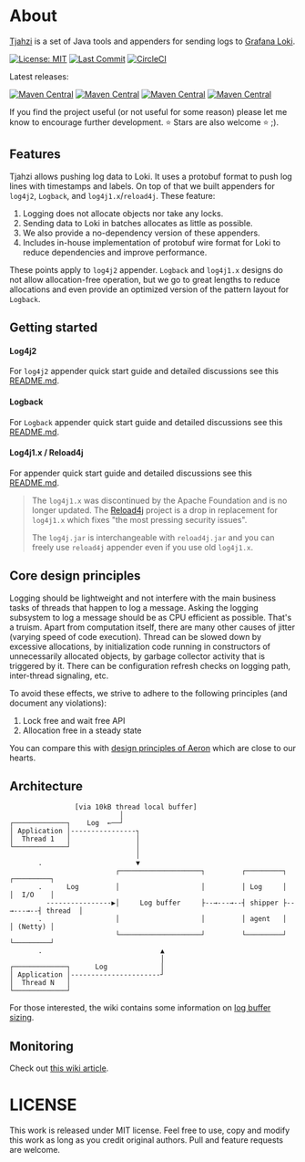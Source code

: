 # About

[Tjahzi](http://www.thorgal.com/personnages/tjahzi/) is a set of Java
tools and appenders for sending logs
to [Grafana Loki](https://grafana.com/oss/loki/).

[![License: MIT](https://img.shields.io/github/license/tkowalcz/tjahzi?style=for-the-badge)](https://github.com/tkowalcz/tjahzi/blob/master/LICENSE)
[![Last Commit](https://img.shields.io/github/last-commit/tkowalcz/tjahzi?style=for-the-badge)](https://github.com/tkowalcz/tjahzi/commits/master)
[![CircleCI](https://img.shields.io/circleci/build/github/tkowalcz/tjahzi?style=for-the-badge)](https://app.circleci.com/pipelines/github/tkowalcz/tjahzi?branch=master)

Latest releases:

[![Maven Central](https://img.shields.io/maven-central/v/pl.tkowalcz.tjahzi/core.svg?label=Core&style=for-the-badge)](https://search.maven.org/search?q=g:pl.tkowalcz.tjahzi)
[![Maven Central](https://img.shields.io/maven-central/v/pl.tkowalcz.tjahzi/log4j2-appender.svg?label=Log4j2%20Appender&style=for-the-badge)](https://search.maven.org/search?q=g:pl.tkowalcz.tjahzi)
[![Maven Central](https://img.shields.io/maven-central/v/pl.tkowalcz.tjahzi/logback-appender.svg?label=Logback%20Appender&style=for-the-badge)](https://search.maven.org/search?q=g:pl.tkowalcz.tjahzi)
[![Maven Central](https://img.shields.io/maven-central/v/pl.tkowalcz.tjahzi/reload4j-appender.svg?label=reload4j%20Appender&style=for-the-badge)](https://search.maven.org/search?q=g:pl.tkowalcz.tjahzi)

If you find the project useful (or not useful for some reason) please
let me know to encourage further development. ⭐ Stars are also welcome
⭐ ;).

## Features

Tjahzi allows pushing log data to Loki. It uses a protobuf format to
push log lines with timestamps and labels. On top of that we
built appenders for `log4j2`, `Logback`, and `log4j1.x`/`reload4j`.
These feature:

1. Logging does not allocate objects nor take any locks.
1. Sending data to Loki in batches allocates as little as possible.
1. We also provide a no-dependency version of these appenders.
1. Includes in-house implementation of protobuf wire format for Loki to
   reduce dependencies and improve performance.

These points apply to `log4j2` appender. `Logback` and `log4j1.x`
designs do not allow allocation-free operation, but we go to great
lengths to reduce allocations and even provide an optimized version of
the pattern layout for `Logback`.

## Getting started

#### Log4j2

For `log4j2` appender quick start guide and detailed discussions see
this [README.md](log4j2-appender/README.md).

#### Logback

For `Logback` appender quick start guide and detailed discussions see
this [README.md](logback-appender/README.md).

#### Log4j1.x / Reload4j

For appender quick start guide and detailed discussions see
this [README.md](reload4j-appender/README.md).

> The `log4j1.x` was discontinued by the Apache Foundation and is no
> longer updated.
> The [Reload4j](https://github.com/qos-ch/reload4j) project is a drop
> in replacement for `log4j1.x` which fixes "the most pressing security
> issues".
>
> The `log4j.jar` is interchangeable with `reload4j.jar` and you can
> freely use `reload4j`
> appender even if you use old `log4j1.x`.

## Core design principles

Logging should be lightweight and not interfere with the main business
tasks of threads that happen to log a message.
Asking the logging subsystem to log a message should be as CPU efficient
as possible.
That's a truism. Apart from computation itself, there are many other
causes of jitter (varying speed of code execution).
Thread can be slowed down by excessive allocations, by initialization
code running in constructors of unnecessarily allocated objects,
by garbage collector activity that is triggered by it. There can be
configuration refresh checks on logging path, inter-thread signaling,
etc.

To avoid these effects, we strive to adhere to the following
principles (and document any violations):

1. Lock free and wait free API
2. Allocation free in a steady state

You can compare this
with [design principles of Aeron](https://github.com/real-logic/aeron/wiki/Design-Principles)
which are close to our hearts.

## Architecture

```
                [via 10kB thread local buffer]
                           │                                          
┌─────────────┐    Log  ←──┘                                                
│ Application │----------------┐                                          
│  Thread 1   │                │                                          
└─────────────┘                │                                          
                               │                                          
       .                       ▼                                          
                          ┌────────────────────┐         ┌─────────┐         ┌─────────┐
       .      Log         │                    │         │ Log     │         │  I/O    │
         ----------------▶│     Log buffer     ├--→---→--┤ shipper ├--→---→--┤ thread  │      
       .                  │                    │         │ agent   │         │ (Netty) │    
                          └────────────────────┘         └─────────┘         └─────────┘    
       .                             ▲                                    
                                     │                                    
┌─────────────┐      Log             │                                    
│ Application │----------------------┘                                    
│  Thread N   │                                                           
└─────────────┘                                                           
```

For those interested, the wiki contains some information
on [log buffer sizing](https://github.com/tkowalcz/tjahzi/wiki/Log-buffer-sizing).

## Monitoring

Check
out [this wiki article](https://github.com/tkowalcz/tjahzi/wiki/Monitoring).

# LICENSE

This work is released under MIT license. Feel free to use, copy and
modify this work as long as you credit original authors.
Pull and feature requests are welcome.
